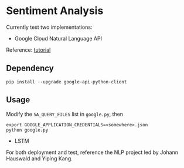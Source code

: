 # Sentiment Analysis

Currently test two implementations:

- Google Cloud Natural Language API

Reference: [tutorial](https://cloud.google.com/natural-language/docs/sentiment-tutorial)

## Dependency

```
pip install --upgrade google-api-python-client
```

## Usage

Modify the `SA_QUERY_FILES` list in `google.py`, then

```
export GOOGLE_APPLICATION_CREDENTIALS=<somewhere>.json
python google.py
```

- LSTM

For both deployment and test, reference the NLP project led by Johann Hauswald and Yiping Kang.
